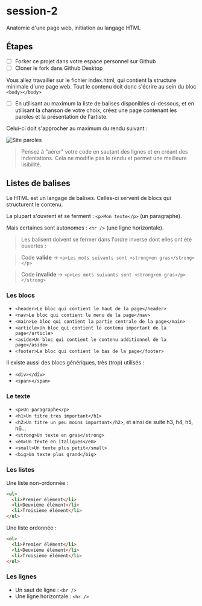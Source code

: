 # session-2
Anatomie d'une page web, initiation au langage HTML

## Étapes

- [ ] Forker ce projet dans votre espace personnel sur Github
- [ ] Cloner le fork dans Github Desktop

Vous allez travailler sur le fichier index.html, qui contient la structure minimale d'une page web. Tout le contenu doit donc s'écrire au sein du bloc `<body></body>`

- [ ] En utilisant au maximum la liste de balises disponibles ci-dessous, et en utilisant la chanson de votre choix, créez une page contenant les paroles et la présentation de l'artiste.

Celui-ci doit s'approcher au maximum du rendu suivant : 

![Site paroles](https://github.com/edj-initiation-code/session-2/blob/master/screencapture-file-Users-julesbonnard-web-edj-session-2-index-html-1504459360156.png?raw=true)

> Pensez à "aérer" votre code en sautant des lignes et en créant des indentations. Cela ne modifie pas le rendu et permet une meilleure lisibilité.

## Listes de balises

Le HTML est un langage de balises. Celles-ci servent de blocs qui structurent le contenu.

La plupart s'ouvrent et se ferment : `<p>Mon texte</p>` (un paragraphe).

Mais certaines sont autonomes : `<hr />` (une ligne horizontale).

> Les balisent doivent se fermer dans l'ordre inverse dont elles ont été ouvertes : 

> Code **valide** -> `<p>Les mots suivants sont <strong>en gras</strong></p>`

> Code **invalide** -> `<p>Les mots suivants sont <strong>en gras</p></strong>`

### Les blocs

- `<header>Le bloc qui contient le haut de la page</header>`
- `<nav>Le bloc qui contient le menu de la page</nav>`
- `<main>Le bloc qui contient la partie centrale de la page</main>`
- `<article>Un bloc qui contient le contenu important de la page</article>`
- `<aside>Un bloc qui contient le contenu additionnel de la page</aside>`
- `<footer>Le bloc qui contient le bas de la page</footer>`

Il existe aussi des blocs génériques, très (trop) utilisés : 

- `<div></div>`
- `<span></span>`

### Le texte

- `<p>Un paragraphe</p>`
- `<h1>Un titre très important</h1>`
- `<h2>Un titre un peu moins important</h2>`, et ainsi de suite h3, h4, h5, h6...
- `<strong>Un texte en gras</strong>`
- `<em>Un texte en italiques</em>`
- `<small>Un texte plus petit</small>`
- `<big>Un texte plus grand</big>`

### Les listes

Une liste non-ordonnée : 

```html
<ul>
  <li>Premier élément</li>
  <li>Deuxième élément</li>
  <li>Troisième élément</li>
</ul>
```

Une liste ordonnée : 

```html
<ol>
  <li>Premier élément</li>
  <li>Deuxième élément</li>
  <li>Troisième élément</li>
</ol>
```

### Les lignes

- Un saut de ligne : `<br />`
- Une ligne horizontale : `<hr />`
